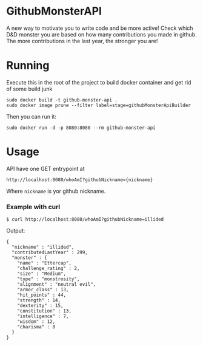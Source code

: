 # GithubMonsterAPI


A new way to motivate you to write code and be more active! Check which D&D monster you are based on how many contributions you made in github. 
The more contributions in the last year, the stronger you are!

# Running

Execute this in the root of the project to build docker container and get rid of some build junk
```
sudo docker build -t github-monster-api .
sudo docker image prune --filter label=stage=githubMonsterApiBuilder
```
Then you can run it:
```
sudo docker run -d -p 8080:8080 --rm github-monster-api
```
# Usage 

API have one GET entrypoint at
```
http://localhost:8080/whoAmI?githubNickname={nickname}
```
Where ``nickname`` is yor github nickname.

### Example with curl
```
$ curl http://localhost:8080/whoAmI?githubNickname=illided
```
Output:
```
{
  "nickname" : "illided",
  "contributedLastYear" : 299,
  "monster" : {
    "name" : "Ettercap",
    "challenge_rating" : 2,
    "size" : "Medium",
    "type" : "monstrosity",
    "alignment" : "neutral evil",
    "armor_class" : 13,
    "hit_points" : 44,
    "strength" : 14,
    "dexterity" : 15,
    "constitution" : 13,
    "intelligence" : 7,
    "wisdom" : 12,
    "charisma" : 8
  }
}
```
